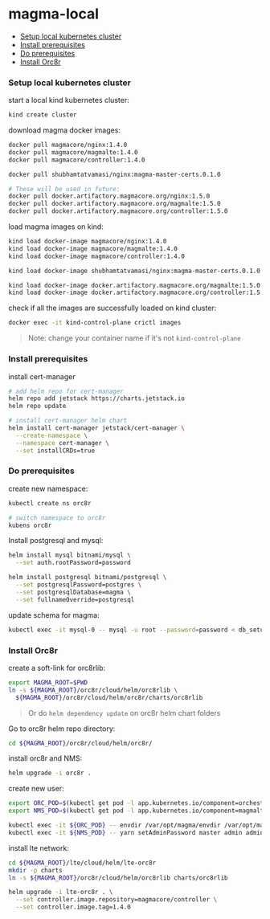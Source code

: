 # magma-local

- [Setup local kubernetes cluster](#setup-local-kubernetes-cluster)
- [Install prerequisites](#install-prerequisites)
- [Do prerequisites](#do-prerequisites)
- [Install Orc8r](#install-orc8r)

### Setup local kubernetes cluster

start a local kind kubernetes cluster:
```bash
kind create cluster
```

download magma docker images:
```bash
docker pull magmacore/nginx:1.4.0
docker pull magmacore/magmalte:1.4.0
docker pull magmacore/controller:1.4.0

docker pull shubhamtatvamasi/nginx:magma-master-certs.0.1.0

# These will be used in future:
docker pull docker.artifactory.magmacore.org/nginx:1.5.0
docker pull docker.artifactory.magmacore.org/magmalte:1.5.0
docker pull docker.artifactory.magmacore.org/controller:1.5.0
```

load magma images on kind:
```bash
kind load docker-image magmacore/nginx:1.4.0
kind load docker-image magmacore/magmalte:1.4.0
kind load docker-image magmacore/controller:1.4.0

kind load docker-image shubhamtatvamasi/nginx:magma-master-certs.0.1.0

kind load docker-image docker.artifactory.magmacore.org/magmalte:1.5.0
kind load docker-image docker.artifactory.magmacore.org/controller:1.5.0
```

check if all the images are successfully loaded on kind cluster:
```bash
docker exec -it kind-control-plane crictl images
```
> Note: change your container name if it's not `kind-control-plane`

### Install prerequisites

install cert-manager
```bash
# add helm repo for cert-manager
helm repo add jetstack https://charts.jetstack.io
helm repo update

# install cert-manager helm chart
helm install cert-manager jetstack/cert-manager \
  --create-namespace \
  --namespace cert-manager \
  --set installCRDs=true
```

### Do prerequisites

create new namespace:
```bash
kubectl create ns orc8r

# switch namespace to orc8r
kubens orc8r
```

Install postgresql and mysql:
```bash
helm install mysql bitnami/mysql \
  --set auth.rootPassword=password

helm install postgresql bitnami/postgresql \
  --set postgresqlPassword=postgres \
  --set postgresqlDatabase=magma \
  --set fullnameOverride=postgresql
```

update schema for magma:
```bash
kubectl exec -it mysql-0 -- mysql -u root --password=password < db_setup.sql
```

### Install Orc8r

create a soft-link for orc8rlib:
```bash
export MAGMA_ROOT=$PWD
ln -s ${MAGMA_ROOT}/orc8r/cloud/helm/orc8rlib \
  ${MAGMA_ROOT}/orc8r/cloud/helm/orc8r/charts/orc8rlib
```
> Or do `helm dependency update` on orc8r helm chart folders

Go to orc8r helm repo directory:
```bash
cd ${MAGMA_ROOT}/orc8r/cloud/helm/orc8r/
```

install orc8r and NMS:
```bash
helm upgrade -i orc8r .
```

create new user:
```bash
export ORC_POD=$(kubectl get pod -l app.kubernetes.io/component=orchestrator -o jsonpath='{.items[0].metadata.name}')
export NMS_POD=$(kubectl get pod -l app.kubernetes.io/component=magmalte -o jsonpath='{.items[0].metadata.name}')

kubectl exec -it ${ORC_POD} -- envdir /var/opt/magma/envdir /var/opt/magma/bin/accessc add-existing -admin -cert /var/opt/magma/certs/admin-operator/tls.crt admin_operator
kubectl exec -it ${NMS_POD} -- yarn setAdminPassword master admin admin
```

install lte network:
```bash
cd ${MAGMA_ROOT}/lte/cloud/helm/lte-orc8r
mkdir -p charts
ln -s ${MAGMA_ROOT}/orc8r/cloud/helm/orc8rlib charts/orc8rlib

helm upgrade -i lte-orc8r . \
  --set controller.image.repository=magmacore/controller \
  --set controller.image.tag=1.4.0
```

